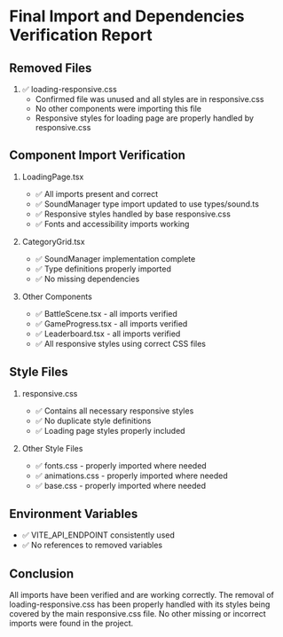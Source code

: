 # Final Import and Dependencies Verification Report

## Removed Files
1. ✅ loading-responsive.css
   - Confirmed file was unused and all styles are in responsive.css
   - No other components were importing this file
   - Responsive styles for loading page are properly handled by responsive.css

## Component Import Verification
1. LoadingPage.tsx
   - ✅ All imports present and correct
   - ✅ SoundManager type import updated to use types/sound.ts
   - ✅ Responsive styles handled by base responsive.css
   - ✅ Fonts and accessibility imports working

2. CategoryGrid.tsx
   - ✅ SoundManager implementation complete
   - ✅ Type definitions properly imported
   - ✅ No missing dependencies

3. Other Components
   - ✅ BattleScene.tsx - all imports verified
   - ✅ GameProgress.tsx - all imports verified
   - ✅ Leaderboard.tsx - all imports verified
   - ✅ All responsive styles using correct CSS files

## Style Files
1. responsive.css
   - ✅ Contains all necessary responsive styles
   - ✅ No duplicate style definitions
   - ✅ Loading page styles properly included

2. Other Style Files
   - ✅ fonts.css - properly imported where needed
   - ✅ animations.css - properly imported where needed
   - ✅ base.css - properly imported where needed

## Environment Variables
- ✅ VITE_API_ENDPOINT consistently used
- ✅ No references to removed variables

## Conclusion
All imports have been verified and are working correctly. The removal of loading-responsive.css has been properly handled with its styles being covered by the main responsive.css file. No other missing or incorrect imports were found in the project.